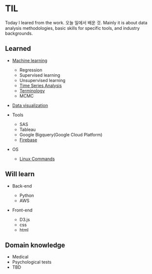 # TIL

Today I leared from the work. 오늘 일에서 배운 것. Mainly it is about data analysis methodologies, basic skills for specific tools, and industry backgrounds.  


Learned 
--------
  * [Machine learning](https://github.com/Aliceleeme/TIL/blob/master/DataScience/MachineLearning/understanding-machine-learning.md)
    * Regression
    * Supervised learning
    * Unsupervised learning
    * [Time Series Analysis](https://github.com/Aliceleeme/TIL/blob/master/DataScience/MachineLearning/Time-series-analysis.md) 
    * [Terminology](https://github.com/Aliceleeme/TIL/blob/master/DataScience/MachineLearning/Machine-Learning-terms.md)
    * MCMC


  * [Data visualization](https://github.com/Aliceleeme/TIL/blob/master/DataScience/data-visualization-catalog.md) 


  * Tools
    * SAS
    * Tableau
    * Google Bigquery(Google Cloud Platform)
    * [Firebase](https://github.com/Aliceleeme/TIL/blob/master/DataScience/Firebase-and-data-analysis.md) 


  * OS
    * [Linux Commands](https://github.com/Aliceleeme/TIL/blob/master/OS/Basic-Linux-command-list.md)



Will learn
-----------
  * Back-end
    * Python
    * AWS
    
  * Front-end
    * D3.js
    * css
    * html 


Domain knowledge
-----------
  * Medical
  * Psychological tests 
  * TBD
  
